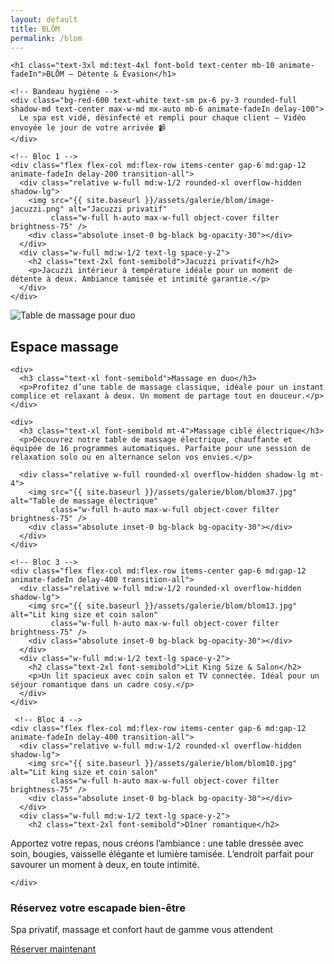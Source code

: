 ```yaml
---
layout: default
title: BLŌM
permalink: /blom
---
```


<section class="bg-black text-white py-12 px-4 w-full overflow-x-hidden">
  <div class="max-w-6xl mx-auto space-y-16">

    <h1 class="text-3xl md:text-4xl font-bold text-center mb-10 animate-fadeIn">BLŌM – Détente & Évasion</h1>

    <!-- Bandeau hygiène -->
    <div class="bg-red-600 text-white text-sm px-6 py-3 rounded-full shadow-md text-center max-w-md mx-auto mb-6 animate-fadeIn delay-100">
      Le spa est vidé, désinfecté et rempli pour chaque client – Vidéo envoyée le jour de votre arrivée 📹
    </div>

    <!-- Bloc 1 -->
    <div class="flex flex-col md:flex-row items-center gap-6 md:gap-12 animate-fadeIn delay-200 transition-all">
      <div class="relative w-full md:w-1/2 rounded-xl overflow-hidden shadow-lg">
        <img src="{{ site.baseurl }}/assets/galerie/blom/image-jacuzzi.png" alt="Jacuzzi privatif"
             class="w-full h-auto max-w-full object-cover filter brightness-75" />
        <div class="absolute inset-0 bg-black bg-opacity-30"></div>
      </div>
      <div class="w-full md:w-1/2 text-lg space-y-2">
        <h2 class="text-2xl font-semibold">Jacuzzi privatif</h2>
        <p>Jacuzzi intérieur à température idéale pour un moment de détente à deux. Ambiance tamisée et intimité garantie.</p>
      </div>
    </div>

   <!-- Bloc 2 – Espace massage -->
<div class="flex flex-col md:flex-row-reverse items-center gap-6 md:gap-12 animate-fadeIn delay-300 transition-all">
  <!-- Première image : table manuelle -->
  <div class="relative w-full md:w-1/2 rounded-xl overflow-hidden shadow-lg">
    <img src="{{ site.baseurl }}/assets/galerie/blom/blom31.jpg" alt="Table de massage pour duo"
         class="w-full h-auto max-w-full object-cover filter brightness-75" />
    <div class="absolute inset-0 bg-black bg-opacity-30"></div>
  </div>
  
  <div class="w-full md:w-1/2 text-lg space-y-4">
    <h2 class="text-2xl font-semibold">Espace massage</h2>
    
    <div>
      <h3 class="text-xl font-semibold">Massage en duo</h3>
      <p>Profitez d’une table de massage classique, idéale pour un instant complice et relaxant à deux. Un moment de partage tout en douceur.</p>
    </div>
    
    <div>
      <h3 class="text-xl font-semibold mt-4">Massage ciblé électrique</h3>
      <p>Découvrez notre table de massage électrique, chauffante et équipée de 16 programmes automatiques. Parfaite pour une session de relaxation solo ou en alternance selon vos envies.</p>
      
      <div class="relative w-full rounded-xl overflow-hidden shadow-lg mt-4">
        <img src="{{ site.baseurl }}/assets/galerie/blom/blom37.jpg" alt="Table de massage électrique"
             class="w-full h-auto max-w-full object-cover filter brightness-75" />
        <div class="absolute inset-0 bg-black bg-opacity-30"></div>
      </div>
    </div>
  </div>
</div>




    

    <!-- Bloc 3 -->
    <div class="flex flex-col md:flex-row items-center gap-6 md:gap-12 animate-fadeIn delay-400 transition-all">
      <div class="relative w-full md:w-1/2 rounded-xl overflow-hidden shadow-lg">
        <img src="{{ site.baseurl }}/assets/galerie/blom/blom13.jpg" alt="Lit king size et coin salon"
             class="w-full h-auto max-w-full object-cover filter brightness-75" />
        <div class="absolute inset-0 bg-black bg-opacity-30"></div>
      </div>
      <div class="w-full md:w-1/2 text-lg space-y-2">
        <h2 class="text-2xl font-semibold">Lit King Size & Salon</h2>
        <p>Un lit spacieux avec coin salon et TV connectée. Idéal pour un séjour romantique dans un cadre cosy.</p>
      </div>
    </div>

     <!-- Bloc 4 -->
    <div class="flex flex-col md:flex-row items-center gap-6 md:gap-12 animate-fadeIn delay-400 transition-all">
      <div class="relative w-full md:w-1/2 rounded-xl overflow-hidden shadow-lg">
        <img src="{{ site.baseurl }}/assets/galerie/blom/blom10.jpg" alt="Lit king size et coin salon"
             class="w-full h-auto max-w-full object-cover filter brightness-75" />
        <div class="absolute inset-0 bg-black bg-opacity-30"></div>
      </div>
      <div class="w-full md:w-1/2 text-lg space-y-2">
        <h2 class="text-2xl font-semibold">Dîner romantique</h2>
<p>Apportez votre repas, nous créons l’ambiance : une table dressée avec soin, bougies, vaisselle élégante et lumière tamisée. L’endroit parfait pour savourer un moment à deux, en toute intimité.</p>

    </div>

  </div>

  <!-- Bandeau réserver maintenant -->
  <div class="mt-16 bg-white text-black py-6 px-4 text-center rounded-xl shadow-xl max-w-4xl mx-auto animate-fadeIn delay-500">
    <h3 class="text-2xl font-bold mb-2">Réservez votre escapade bien-être</h3>
    <p class="mb-4">Spa privatif, massage et confort haut de gamme vous attendent</p>
    <a href="{{ site.baseurl }}/contact"
       class="inline-block bg-black text-white px-6 py-3 rounded-full font-semibold shadow hover:bg-gray-800 transition">
      Réserver maintenant
    </a>
  </div>

</section>
